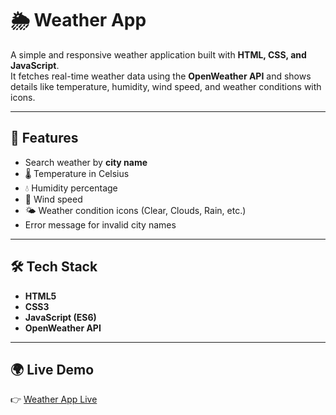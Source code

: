 # 🌦️ Weather App

A simple and responsive weather application built with **HTML, CSS, and JavaScript**.  
It fetches real-time weather data using the **OpenWeather API** and shows details like temperature, humidity, wind speed, and weather conditions with icons.

---

## 🚀 Features
- Search weather by **city name**
- 🌡️ Temperature in Celsius
- 💧 Humidity percentage
- 💨 Wind speed
- 🌤️ Weather condition icons (Clear, Clouds, Rain, etc.)
- Error message for invalid city names

---

## 🛠️ Tech Stack
- **HTML5**
- **CSS3**
- **JavaScript (ES6)**
- **OpenWeather API**

---

## 🌍 Live Demo
👉 [Weather App Live](https://Videeksha22.github.io/my-weather-project/)
